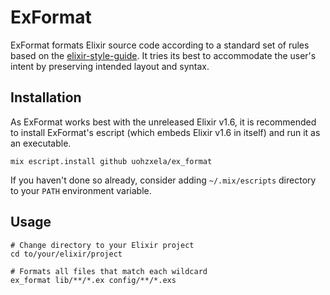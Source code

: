 # ExFormat

ExFormat formats Elixir source code according to a standard set of rules based on the [elixir-style-guide](https://github.com/lexmag/elixir-style-guide). It tries its best to accommodate the user's intent by preserving intended layout and syntax.

## Installation

As ExFormat works best with the unreleased Elixir v1.6, it is recommended to install ExFormat's escript (which embeds Elixir v1.6 in itself) and run it as an executable.

```
mix escript.install github uohzxela/ex_format
```

If you haven't done so already, consider adding `~/.mix/escripts` directory to your `PATH` environment variable.

## Usage

```
# Change directory to your Elixir project
cd to/your/elixir/project

# Formats all files that match each wildcard
ex_format lib/**/*.ex config/**/*.exs
```
